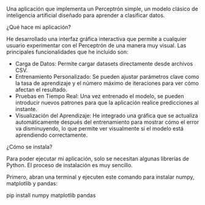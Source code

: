 Una aplicación que implementa un Perceptrón simple, un modelo clásico de inteligencia artificial diseñado para aprender a clasificar datos.

¿Qué hace mi aplicación?

He desarrollado una interfaz gráfica interactiva que permite a cualquier usuario experimentar con el Perceptrón de una manera muy visual. Las principales funcionalidades que he incluido son:

- Carga de Datos: Permite cargar datasets directamente desde archivos CSV.
- Entrenamiento Personalizado: Se pueden ajustar parámetros clave como la tasa de aprendizaje y el número máximo de iteraciones para ver cómo afectan el resultado.
- Pruebas en Tiempo Real: Una vez entrenado el modelo, se pueden introducir nuevos patrones para que la aplicación realice predicciones al instante.
- Visualización del Aprendizaje: He integrado una gráfica que se actualiza automáticamente después del entrenamiento para mostrar cómo el error va disminuyendo, lo que permite ver visualmente si el modelo está aprendiendo correctamente.

¿Cómo se instala?

Para poder ejecutar mi aplicación, solo se necesitan algunas librerías de Python. El proceso de instalación es muy sencillo.

Primero, abran una terminal y ejecuten este comando para instalar numpy, matplotlib y pandas:

pip install numpy matplotlib pandas

